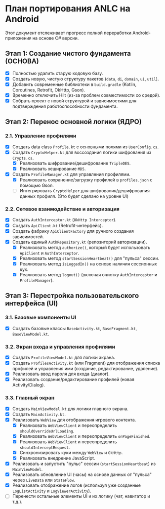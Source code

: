 # План портирования ANLC на Android

Этот документ отслеживает прогресс полной переработки Android-приложения на основе C# версии.

## Этап 1: Создание чистого фундамента (ОСНОВА)

- [x] Полностью удалить старую кодовую базу.
- [x] Создать новую, чистую структуру пакетов (`data`, `di`, `domain`, `ui`, `util`).
- [x] Добавить современные библиотеки в `build.gradle` (Kotlin, Coroutines, Retrofit, OkHttp, Gson).
- [x] Временно отключить Hilt (из-за проблем совместимости со средой).
- [x] Собрать проект с новой структурой и зависимостями для подтверждения работоспособности фундамента.

## Этап 2: Перенос основной логики (ЯДРО)

### 2.1. Управление профилями
- [x] Создать data class `Profile.kt` с основными полями из `UserConfig.cs`.
- [x] Создать `CryptoHelper.kt` для воссоздания логики шифрования из `Crypts.cs`.
    - [x] Реализовать шифрование/дешифрование `TripleDES`.
    - [x] Реализовать хеширование `MD5`.
- [x] Создать `ProfileManager.kt` для управления профилями.
    - [x] Реализовать сохранение/загрузку профилей в `profiles.json` с помощью Gson.
    - [ ] Интегрировать `CryptoHelper` для шифрования/дешифрования данных профиля. (Это будет сделано на уровне UI)

### 2.2. Сетевое взаимодействие и авторизация
- [x] Создать `AuthInterceptor.kt` (`OkHttp Interceptor`).
- [x] Создать `ApiClient.kt` (Retrofit-интерфейс).
- [x] Создать фабрику `ApiClientFactory` для ручного создания зависимостей.
- [x] Создать единый `AuthRepository.kt` (репозиторий авторизации).
    - [x] Реализовать метод `authorize()`, который будет использовать `ApiClient` и `AuthInterceptor`.
    - [x] Реализовать метод `startSessionHeartbeat()` для "пульса" сессии.
    - [x] Реализовать метод `isLoggedIn()` на основе наличия сессионных кук.
    - [x] Реализовать метод `logout()` (включая очистку `AuthInterceptor` и `ProfileManager`).

## Этап 3: Перестройка пользовательского интерфейса (UI)

### 3.1. Базовые компоненты UI
- [x] Создать базовые классы `BaseActivity.kt`, `BaseFragment.kt`, `BaseViewModel.kt`.

### 3.2. Экран входа и управления профилями
- [x] Создать `ProfileViewModel.kt` для логики экрана.
- [x] Создать `ProfilesActivity.kt` (или Fragment) для отображения списка профилей и управления ими (создание, редактирование, удаление).
- [x] Реализовать ввод пароля для входа (диалог).
- [x] Реализовать создание/редактирование профилей (новая Activity/Dialog).

### 3.3. Главный экран
- [x] Создать `MainViewModel.kt` для логики главного экрана.
- [x] Создать `MainActivity.kt`.
- [x] Реализовать `WebView` для отображения игрового контента.
    - [x] Реализовать `WebViewClient` и переопределить `shouldOverrideUrlLoading`.
    - [x] Реализовать `WebViewClient` и переопределить `onPageFinished`.
    - [x] Реализовать `WebViewClient` и переопределить `shouldInterceptRequest`.
    - [x] Синхронизировать куки между `WebView` и `OkHttp`.
    - [x] Реализовать внедрение JavaScript.
- [x] Реализовать и запустить "пульс" сессии (`startSessionHeartbeat`) из `MainViewModel`.
- [x] Реализовать обновление UI (часы) на основе данных от "пульса" через `LiveData` или `StateFlow`.
- [x] Реализовать отображение логов (используя уже созданные `LogListActivity` и `LogViewerActivity`).
- [ ] Перенести остальные элементы UI и их логику (чат, навигатор и т.д.).